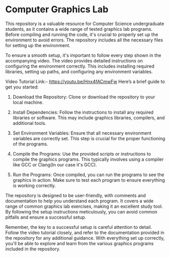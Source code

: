 # Computer Graphics Lab
This repository is a valuable resource for Computer Science undergraduate students, as it contains a wide range of tested graphics lab programs. Before compiling and running the code, it's crucial to properly set up the environment to avoid errors. The repository includes all the necessary files for setting up the environment.

To ensure a smooth setup, it's important to follow every step shown in the accompanying video. The video provides detailed instructions on configuring the environment correctly. This includes installing required libraries, setting up paths, and configuring any environment variables.

Video Tutorial Link:- https://youtu.be/Hnx4fACmwFw
Here’s a brief guide to get you started:

1. Download the Repository: Clone or download the repository to your local machine.

2. Install Dependencies: Follow the instructions to install any required libraries or software. This may include graphics libraries, compilers, and additional tools.

3. Set Environment Variables: Ensure that all necessary environment variables are correctly set. This step is crucial for the proper functioning of the programs.

4. Compile the Programs: Use the provided scripts or instructions to compile the graphics programs. This typically involves using a compiler like GCC or Clang(In our case it's GCC).

5. Run the Programs: Once compiled, you can run the programs to see the graphics in action. Make sure to test each program to ensure everything is working correctly.

The repository is designed to be user-friendly, with comments and documentation to help you understand each program. It covers a wide range of common graphics lab exercises, making it an excellent study tool. By following the setup instructions meticulously, you can avoid common pitfalls and ensure a successful setup.

Remember, the key to a successful setup is careful attention to detail. Follow the video tutorial closely, and refer to the documentation provided in the repository for any additional guidance. With everything set up correctly, you'll be able to explore and learn from the various graphics programs included in the repository.

